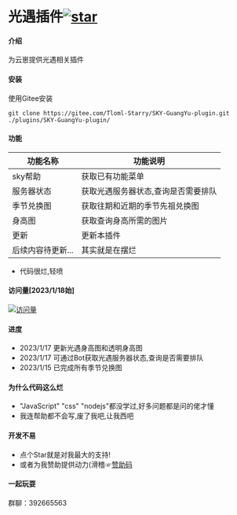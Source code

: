 # 光遇插件<a href='https://gitee.com/Tloml-Starry/SKY-GuangYu-plugin/stargazers'><img src='https://gitee.com/Tloml-Starry/SKY-GuangYu-plugin/badge/star.svg?theme=dark' alt='star'></img></a>

#### 介绍
为云崽提供光遇相关插件

#### 安装
使用Gitee安装
```
git clone https://gitee.com/Tloml-Starry/SKY-GuangYu-plugin.git ./plugins/SKY-GuangYu-plugin/
```

#### 功能
| 功能名称  |  功能说明  |
|-------| ----- |
| sky帮助| 获取已有功能菜单 |
| 服务器状态 | 获取光遇服务器状态,查询是否需要排队 |
| 季节兑换图 | 获取往期和近期的季节先祖兑换图 |
| 身高图 | 获取查询身高所需的图片 | 
| 更新 | 更新本插件 |
| 后续内容待更新... |其实就是在摆烂|
 * 代码很烂,轻喷

#### 访问量[2023/1/18始]
[![访问量](https://profile-counter.glitch.me/SKY-GuangYu-plugin/count.svg)](https://gitee.com/Tloml-Starry/SKY-GuangYu-plugin/edit/master)

#### 进度
 * 2023/1/17
更新光遇身高图和透明身高图
 * 2023/1/17
可通过Bot获取光遇服务器状态,查询是否需要排队
 * 2023/1/15
已完成所有季节兑换图
####   为什么代码这么烂
* "JavaScript" "css" "nodejs"都没学过,好多问题都是问的佬才懂
* 我连帮助都不会写,废了我吧,让我西吧
#### 开发不易

 * 点个Star就是对我最大的支持!
 * 或者为我赞助提供动力(滑稽☞[赞助码](https://c2cpicdw.qpic.cn/offpic_new/0//3620060826-1519542571-298BB22C2AE09FC60AC3F3FDFBCA6842/0
)
#### 一起玩耍

群聊：392665563